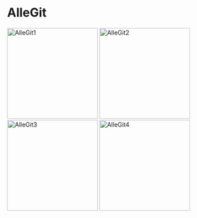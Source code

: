 # AlleGit

<img width="211" alt="AlleGit1" src="https://user-images.githubusercontent.com/19962689/148459265-d0a1fab5-cf93-42d2-85ab-21c53c2138a8.png"/> <img width="211" alt="AlleGit2" src="https://user-images.githubusercontent.com/19962689/148459277-7c7d7da0-2a4f-421c-b898-63bd10e4c488.png"/> <img width="211" alt="AlleGit3" src="https://user-images.githubusercontent.com/19962689/148459279-d0c61bea-b104-4783-8f09-8edfba41996a.png"> <img width = "211" alt = "AlleGit4" src = "https://user-images.githubusercontent.com/19962689/148459284-d1a13717-8fff-4712-a29e-815e433ecd46.png">
